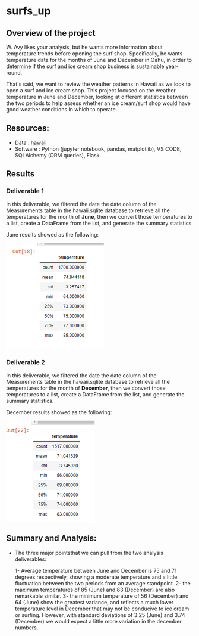 # surfs_up
## Overview of the project 

W. Avy likes your analysis, but he wants more information about temperature trends before opening the surf shop. Specifically, he wants temperature data for the months of June and December in Oahu, in order to determine if the surf and ice cream shop business is sustainable year-round.

That's said, we want to review the  weather patterns in Hawaii as we look to open a surf and ice cream shop. 
This project focused on the weather temperature in June and December, looking at different statistics between the two periods to help assess whether an ice cream/surf shop would have good weather conditions in which to operate.

## Resources:

- Data : [hawaii](/surfs_up/hawaii.sqlite)
- Software : Python (jupyter notebook, pandas, matplotlib), VS CODE, SQLAlchemy (ORM queries), Flask.

## Results 


### Deliverable 1

In this deliverable, we filtered the date the date column of the Measurements table in the hawaii.sqlite database to retrieve all the temperatures for the month of **June**, then we convert those temperatures to a list, create a DataFrame from the list, and generate the summary statistics.

June results showed as the following:

![june_temperature_statistics](/Resources/june_temperature_statistics.PNG)


### Deliverable 2


In this deliverable, we filtered the date the date column of the Measurements table in the hawaii.sqlite database to retrieve all the temperatures for the month of **December**, then we convert those temperatures to a list, create a DataFrame from the list, and generate the summary statistics.


December results showed as the following:

![December_temperature_statistics](/Resources/December_temperature_statistics.PNG)



## Summary and Analysis:

- The three major pointsthat we can pull from the two analysis deliverables:

  1- Average temperature between June and December is 75 and 71 degrees respectively, showing a moderate temperature and a little fluctuation between the two periods from an average standpoint.
  2- the maximum temperatures of 85 (June) and 83 (December) are also remarkable similar.
  3- the minimum temperature of 56 (December) and 64 (June) show the greatest variance, and reflects a much lower temperature level in December that may not be conducive to ice cream or surfing. However, with standard deviations of 3.25 (June) and 3.74 (December) we would expect a little more variation in the december numbers.
  
  
